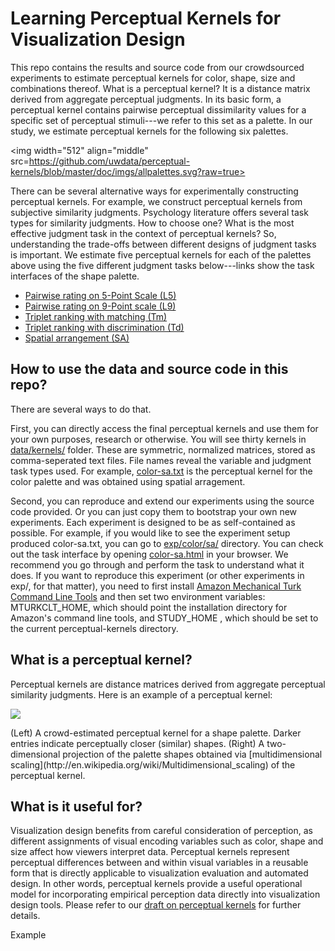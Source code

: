 Learning Perceptual Kernels for</br> Visualization Design
===================================================

This repo contains the results and source code from our crowdsourced experiments to estimate
perceptual kernels for color, shape, size and combinations thereof. What is a perceptual kernel? 
It is a distance matrix derived from aggregate perceptual judgments. In its basic form, a perceptual kernel 
contains pairwise perceptual dissimilarity values for a specific set of perceptual stimuli---we refer 
to this set as a palette. In our study, we estimate perceptual kernels for the following six palettes. 

<img width="512" align="middle" src=https://github.com/uwdata/perceptual-kernels/blob/master/doc/imgs/allpalettes.svg?raw=true>

There can be several alternative ways for experimentally constructing perceptual kernels. 
For example, we construct perceptual kernels from subjective similarity judgments. 
Psychology literature offers several task types for similarity judgments. 
How to choose one? What is the most effective judgment task in the context of perceptual 
kernels? So, understanding the trade-offs between different designs of judgment tasks is important. 
We estimate five perceptual kernels for each of the palettes above using the five different 
judgment tasks below---links show the task interfaces of the shape palette. 
+ [Pairwise rating on 5-Point Scale (L5)](https://rawgit.com/uwdata/perceptual-kernels/master/exp/shape/l5/shape-l5.html)
+ [Pairwise rating on 9-Point scale (L9)](https://rawgit.com/uwdata/perceptual-kernels/master/exp/shape/l9/shape-l9.html)
+ [Triplet ranking with matching (Tm)](https://rawgit.com/uwdata/perceptual-kernels/master/exp/shape/tm/shape-tm.html)
+ [Triplet ranking with discrimination (Td)](https://rawgit.com/uwdata/perceptual-kernels/master/exp/shape/td/shape-td.html)
+ [Spatial arrangement (SA)](https://rawgit.com/uwdata/perceptual-kernels/master/exp/shape/sa/shape-sa.html)


How to use the data and source code in this repo? 
------------------------------------------------
There are several ways to do that. 

First, you can  directly access the final perceptual kernels and use them for your own purposes, 
research or otherwise. You will see thirty kernels in [data/kernels/](https://github.com/uwdata/perceptual-kernels/tree/master/data/kernels) folder. These are symmetric, normalized matrices, stored as comma-seperated text files. File names reveal the variable and judgment task types used. For example, [color-sa.txt](https://github.com/uwdata/perceptual-kernels/tree/master/data/kernels/color-sa.txt) is the perceptual kernel for the color palette and was obtained using  spatial arragement. 

Second, you can reproduce and extend our experiments using the source code provided. 
Or you can just copy them to bootstrap your own new experiments. Each experiment is designed to 
be as self-contained as possible. For example, if you would like to see the experiment 
setup produced color-sa.txt, you can go to [exp/color/sa/](https://github.com/uwdata/perceptual-kernels/tree/master/exp/color/sa) directory. You can check 
out the task interface  by opening  [color-sa.html](https://github.com/uwdata/perceptual-kernels/tree/master/exp/color/sa/color-sa.html) in your browser. We recommend 
you go through and perform the task to understand what it does. 
If you want to reproduce this experiment (or other experiments in exp/, for that matter), you need to 
first install  [Amazon Mechanical Turk Command Line Tools](https://aws.amazon.com/developertools/Amazon-Mechanical-Turk/694) and then set two environment variables: MTURKCLT_HOME, which should point the installation directory for Amazon's command line tools,  and STUDY_HOME , which should be set to the current perceptual-kernels directory. 


What is a perceptual kernel?
----------------------------
Perceptual kernels are distance matrices derived from aggregate perceptual similarity judgments. 
Here is an example of a perceptual kernel:

![](https://github.com/uwdata/perceptual-kernels/blob/master/doc/imgs/tmshape.png?raw=true)
<p>(Left) A crowd-estimated perceptual kernel for a shape palette. Darker entries indicate 
perceptually closer (similar) shapes. (Right) A two-dimensional projection of the palette 
shapes obtained via [multidimensional scaling](http://en.wikipedia.org/wiki/Multidimensional_scaling) of the perceptual kernel. 

What is it useful for? 
----------------------
Visualization design benefits from careful consideration of perception,
as different assignments of visual encoding variables such as color, shape and size
affect how viewers interpret data. Perceptual kernels represent perceptual differences between and
within visual variables in a reusable form that is directly applicable to
visualization evaluation and automated design. In other words, perceptual kernels 
provide a useful operational model for incorporating empirical perception data directly 
into visualization design tools.  Please refer to our [draft on perceptual kernels](https://rawgit.com/uwdata/perceptual-kernels/master/doc/perceptual-kernels.pdf) for further details. 

<div id="reorder">Example</div>

<script src="http://d3js.org/d3.v3.min.js" charset="utf-8"></script>

<script>  

d3.select('#reorder').append('svg').append('circle').attr('rx',7); 
</script>
<div>
